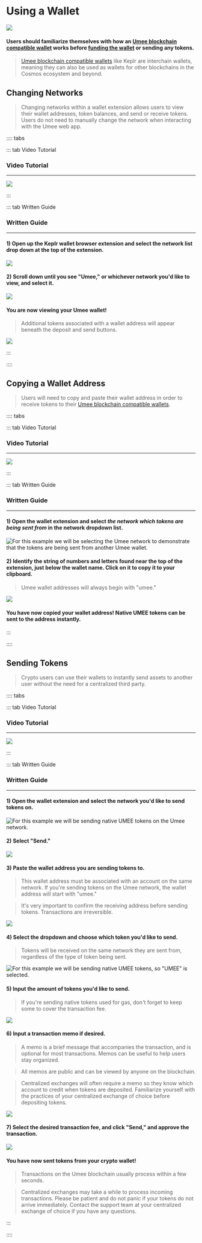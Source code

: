 # Using a Wallet

![](/bg/using-a-wallet.png)

#### Users should familiarize themselves with how an [Umee blockchain compatible wallet](/users/getting-started/creating-wallet) works before [funding the wallet](/users/getting-started/funding-wallet) or sending any tokens.

> [Umee blockchain compatible wallets](/users/getting-started/creating-wallet.html#creating-an-umee-blockchain-compatible-wallet) like Keplr are interchain wallets, meaning they can also be used as wallets for other blockchains in the Cosmos ecosystem and beyond.

## Changing Networks

> Changing networks within a wallet extension allows users to view their wallet addresses, token balances, and send or receive tokens. Users do not need to manually change the network when interacting with the Umee web app.

:::: tabs

::: tab Video Tutorial

### Video Tutorial

****

![](/bg/change-network.gif)

:::

::: tab Written Guide

### Written Guide

****

#### 1) Open up the Keplr wallet browser extension and select the network list drop down at the top of the extension.

![](/bg/change-network-1.png)

#### 2) Scroll down until you see "Umee," or whichever network you'd like to view, and select it.

![](/bg/change-network-2.png)

#### You are now viewing your Umee wallet!

> Additional tokens associated with a wallet address will appear beneath the deposit and send buttons.

![](/bg/change-network-3.png)

:::

::::

## Copying a Wallet Address

>Users will need to copy and paste their wallet address in order to receive tokens to their [Umee blockchain compatible wallets](/users/getting-started/creating-wallet.html#creating-an-umee-blockchain-compatible-wallet).

:::: tabs

::: tab Video Tutorial

### Video Tutorial

****

![](/bg/copy-umee-address.gif)

:::

::: tab Written Guide

### Written Guide

****

#### 1) Open the wallet extension and select _**the network which tokens are being sent from**_ in the network dropdown list.

![For this example we will be selecting the Umee network to demonstrate that the tokens are being sent from another Umee wallet.](/bg/receiving-tokens-1.png)

#### 2) Identify the string of numbers and letters found near the top of the extension, just below the wallet name. Click on it to copy it to your clipboard.

> Umee wallet addresses will always begin with "umee."

![](/bg/receiving-tokens-2.png)

#### You have now copied your wallet address! Native UMEE tokens can be sent to the address instantly.

:::

::::

## Sending Tokens

>Crypto users can use their wallets to instantly send assets to another user without the need for a centralized third party.

:::: tabs

::: tab Video Tutorial

### Video Tutorial

****

![](/bg/send-umee.gif)

:::

::: tab Written Guide

### Written Guide

****

#### 1) Open the wallet extension and select the network you'd like to send tokens on.

![For this example we will be sending native UMEE tokens on the Umee network.](/bg/send-tokens-1.png)

#### 2) Select "Send."

![](/bg/send-tokens-2.png)

#### 3) Paste the wallet address you are sending tokens to.

> This wallet address must be associated with an account on the same network. If you're sending tokens on the Umee network, the wallet address will start with "umee."

> It's very important to confirm the receiving address before sending tokens. Transactions are irreversible.

![](/bg/send-tokens-3.png)

#### 4) Select the dropdown and choose which token you'd like to send.

> Tokens will be received on the same network they are sent from, regardless of the type of token being sent.

![For this example we will be sending native UMEE tokens, so "UMEE" is selected.](/bg/send-tokens-4.png)

#### 5) Input the amount of tokens you'd like to send.

> If you're sending native tokens used for gas, don't forget to keep some to cover the transaction fee.

![](/bg/send-tokens-5.png)

#### 6) Input a transaction memo if desired.

> A memo is a brief message that accompanies the transaction, and is optional for most transactions. Memos can be useful to help users stay organized.

> All memos are public and can be viewed by anyone on the blockchain.

> Centralized exchanges will often require a memo so they know which account to credit when tokens are deposited. Familiarize yourself with the practices of your centralized exchange of choice before depositing tokens.

![](/bg/send-tokens-6.png)

#### 7) Select the desired transaction fee, and click "Send," and approve the transaction.

![](/bg/send-tokens-7.png)

#### You have now sent tokens from your crypto wallet!

> Transactions on the Umee blockchain usually process within a few seconds.

> Centralized exchanges may take a while to process incoming transactions. Please be patient and do not panic if your tokens do not arrive immediately. Contact the support team at your centralized exchange of choice if you have any questions.

:::

::::